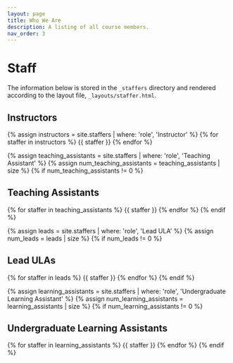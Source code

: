 ```yaml
---
layout: page
title: Who We Are
description: A listing of all course members.
nav_order: 3
---
```


# Staff

The information below is stored in the `_staffers` directory and rendered according to the layout file, `_layouts/staffer.html`.

## Instructors
{% assign instructors = site.staffers | where: 'role', 'Instructor' %}
{% for staffer in instructors %}
{{ staffer }}
{% endfor %}

{% assign teaching_assistants = site.staffers | where: 'role', 'Teaching Assistant' %}
{% assign num_teaching_assistants = teaching_assistants | size %}
{% if num_teaching_assistants != 0 %}
## Teaching Assistants
{% for staffer in teaching_assistants %}
{{ staffer }}
{% endfor %}
{% endif %}

{% assign leads = site.staffers | where: 'role', 'Lead ULA' %}
{% assign num_leads = leads | size %}
{% if num_leads != 0 %}
## Lead ULAs
{% for staffer in leads %}
{{ staffer }}
{% endfor %}
{% endif %}

{% assign learning_assistants = site.staffers | where: 'role', 'Undergraduate Learning Assistant' %}
{% assign num_learning_assistants = learning_assistants | size %}
{% if num_learning_assistants != 0 %}
## Undergraduate Learning Assistants
{% for staffer in learning_assistants %}
{{ staffer }}
{% endfor %}
{% endif %}

